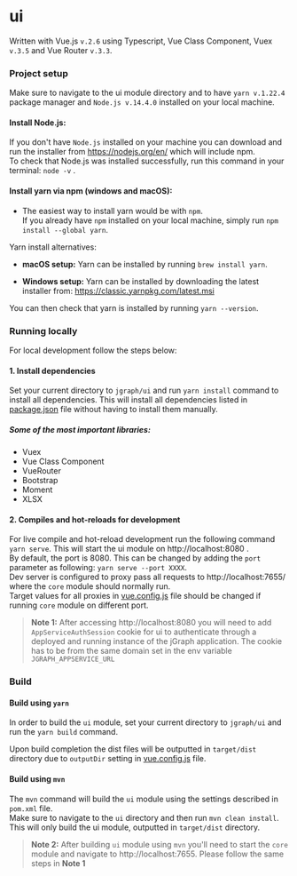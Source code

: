 # ui

Written with Vue.js `v.2.6` using Typescript, Vue Class Component, Vuex `v.3.5` and Vue Router `v.3.3`.

### Project setup

Make sure to navigate to the ui module directory and to have `yarn v.1.22.4` package manager and `Node.js v.14.4.0` installed on your local machine.

#### Install Node.js:

If you don't have `Node.js` installed on your machine you can download and run the installer from https://nodejs.org/en/ which will include npm.  
To check that Node.js was installed successfully, run this command in your terminal: `node -v` .

#### Install yarn via npm (windows and macOS):

- The easiest way to install yarn would be with `npm`.  
  If you already have `npm` installed on your local machine, simply run `npm install --global yarn`.

Yarn install alternatives:

- **macOS setup:**
  Yarn can be installed by running `brew install yarn`.

- **Windows setup:**
  Yarn can be installed by downloading the latest installer from: https://classic.yarnpkg.com/latest.msi

You can then check that yarn is installed by running `yarn --version`.

### Running locally

For local development follow the steps below:

#### 1. Install dependencies

Set your current directory to `jgraph/ui` and run `yarn install` command to install all dependencies. This will install all dependencies listed in [package.json](package.json) file without having to install them manually.

##### Some of the most important libraries:

- Vuex
- Vue Class Component
- VueRouter
- Bootstrap
- Moment
- XLSX

#### 2. Compiles and hot-reloads for development

For live compile and hot-reload development run the following command `yarn serve`. This will start the ui module on http://localhost:8080 .  
By default, the port is 8080. This can be changed by adding the `port` parameter as following: `yarn serve --port XXXX`.  
Dev server is configured to proxy pass all requests to http://localhost:7655/ where the `core` module should normally run.  
Target values for all proxies in [vue.config.js](vue.config.js) file should be changed if running `core` module on different port.

> **Note 1:** After accessing http://localhost:8080 you will need to add `AppServiceAuthSession` cookie for ui to 
> authenticate through a deployed and running instance of the jGraph application. The cookie has to be from the same 
> domain set in the env variable `JGRAPH_APPSERVICE_URL`

### Build

#### Build using `yarn`

In order to build the `ui` module, set your current directory to `jgraph/ui` and run the `yarn build` command.

Upon build completion the dist files will be outputted in `target/dist` directory due to `outputDir` setting in [vue.config.js](vue.config.js) file.

#### Build using `mvn`

The `mvn` command will build the `ui` module using the settings described in `pom.xml` file.  
Make sure to navigate to the `ui` directory and then run `mvn clean install`. This will only build the ui module, outputted in `target/dist` directory.

> **Note 2:** After building `ui` module using `mvn` you'll need to start the `core` module and navigate to http://localhost:7655. 
> Please follow the same steps in **Note 1**
